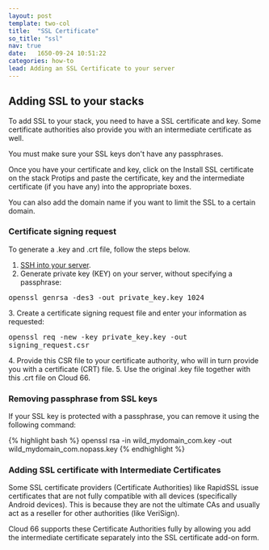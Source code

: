 ```yaml
---
layout: post
template: two-col
title:  "SSL Certificate"
so_title: "ssl"
nav: true
date:   1650-09-24 10:51:22
categories: how-to
lead: Adding an SSL Certificate to your server
---
```



## Adding SSL to your stacks
To add SSL to your stack, you need to have a SSL certificate and key. Some certificate authorities also provide you with an intermediate certificate as well.

You must make sure your SSL keys don't have any passphrases.

Once you have your certificate and key, click on the Install SSL certificate on the stack Protips and paste the certificate, key and the intermediate certificate (if you have any) into the appropriate boxes.

You can also add the domain name if you want to limit the SSL to a certain domain.

### Certificate signing request

To generate a .key and .crt file, follow the steps below.

1. [SSH into your server](http://help.cloud66.com/how-to/shell-to-your-servers.html).
2. Generate private key (KEY) on your server, without specifying a passphrase:
<p>
<kbd>
openssl genrsa -des3 -out private&#95;key.key 1024
</kbd>
</p>
3. Create a certificate signing request file and enter your information as requested:
<p>
<kbd>
openssl req -new -key private&#95;key.key -out signing&#95;request.csr
</kbd>
</p>
4. Provide this CSR file to your certificate authority, who will in turn provide you with a certificate (CRT) file.
5. Use the original .key file together with this .crt file on Cloud 66.

### Removing passphrase from SSL keys
If your SSL key is protected with a passphrase, you can remove it using the following command:

{% highlight bash %}
	openssl rsa -in wild_mydomain_com.key -out wild_mydomain_com.nopass.key
{% endhighlight %}
### Adding SSL certificate with Intermediate Certificates
Some SSL certificate providers (Certificate Authorities) like RapidSSL issue certificates that are not fully compatible with all devices (specifically Android devices). This is because they are not the ultimate CAs and usually act as a reseller for other authorities (like VeriSign).

Cloud 66 supports these Certificate Authorities fully by allowing you add the intermediate certificate separately into the SSL certificate add-on form.
